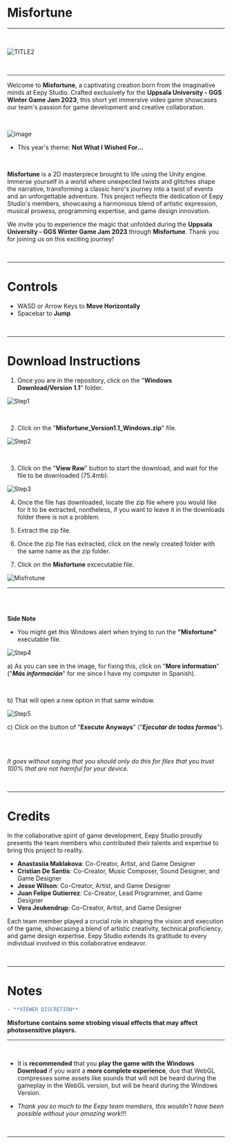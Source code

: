 # Misfortune 

----------------------------------------------------------

 <br>

![TITLE2](https://github.com/Pecas-Dev/Misfortune/assets/91339821/c8f0e8ec-1ea1-4f9f-ba45-d8aa51a60e1e)

 <br>

----------------------------------------------------------

 Welcome to  **Misfortune**, a captivating creation born from the imaginative minds at Eepy Studio. Crafted exclusively for the **Uppsala University - GGS Winter Game Jam 2023**,  this short yet immersive video game showcases our team's passion for game development and creative collaboration.

 <br>
 
 ![image](https://github.com/Pecas-Dev/Misfortune/assets/91339821/34209ba0-ab88-40ff-b667-eba112850572)

- This year's theme: **Not What I Wished For...**
   
 <br>

 **Misfortune** is a 2D masterpiece brought to life using the Unity engine. Immerse yourself in a world where unexpected twists and glitches shape the narrative, transforming a classic hero's journey into a twist of events and an unforgettable adventure. This project reflects the dedication  of Eepy Studio's members, showcasing a harmonious blend of artistic expression, musical prowess, programming expertise, and game design innovation.

We invite you to experience the magic that unfolded during the **Uppsala University - GGS Winter Game Jam 2023** through  **Misfortune**. Thank you for joining us on this exciting journey!

 <br>
 
----------------------------------------------------------

# Controls

- WASD or Arrow Keys to **Move Horizontally**
- Spacebar to **Jump**
  
 <br>
 
----------------------------------------------------------

# Download Instructions

1. Once you are in the repository, click on the "**Windows Download/Version 1.1**" folder.

![Step1](https://github.com/Pecas-Dev/Misfortune/assets/91339821/b4348cc9-8805-487d-aefe-3e21b286d138)

<br>

2. Click on the "**Misfortune_Version1.1_Windows.zip**" file.

![Step2](https://github.com/Pecas-Dev/Misfortune/assets/91339821/0c645daf-5373-4d1d-a238-6bfe50686c10)

<br>

3. Click on the "**View Raw**" button to start the download, and wait for the file to be downloaded (75.4mb).

![Step3](https://github.com/Pecas-Dev/Misfortune/assets/91339821/7eba55bf-6d29-48e3-ad68-3de34a39ebb9)


4. Once the file has downloaded, locate the zip file where you would like for it to be extracted, nontheless, if you want to leave it in the downloads folder there is not a problem.

5. Extract the zip file.

6. Once the zip file has extracted, click on the newly created folder with the same name as the zip folder.

7. Click on the **Misfortune** excecutable file.

![Misfrotune](https://github.com/Pecas-Dev/Misfortune/assets/91339821/f22cb99e-f2db-4241-a7e5-8021ebaaa282)

----------------------------------------------------------

<br>

<br>

**Side Note**

- You might get this Windows alert when trying to run the **"Misfortune"** executable file.

![Step4](https://github.com/Pecas-Dev/Misfortune/assets/91339821/8879634f-3bda-4d70-ad7f-13ddc22e0bbb)

a) As you can see in the image, for fixing this, click on "**More information**" ("***Más información***" for me since I have my computer in Spanish).

<br>

b) That will open a new option in that same window.

![Step5](https://github.com/Pecas-Dev/Misfortune/assets/91339821/9b82af9d-6aaa-4a2f-b825-5e97f98c85df)

c) Click on the button of "**Execute Anyways**" ("***Ejecutar de todas formas***").

<br>

<br>

_It goes without saying that you should only do this for files that you trust 100% that are not harmful for your device._

<br>
 
----------------------------------------------------------
 
# Credits

In the collaborative spirit of game development, Eepy Studio proudly presents the team members who contributed their talents and expertise to bring this project to reality.

- **Anastasiia Maklakova**: Co-Creator, Artist, and Game Designer
- **Cristian De Santis**: Co-Creator, Music Composer, Sound Designer, and Game Designer
- **Jesse Wilson**: Co-Creator, Artist, and Game Designer
- **Juan Felipe Gutierrez**: Co-Creator, Lead Programmer, and Game Designer
- **Vera Jeukendrup**: Co-Creator, Artist, and Game Designer


Each team member played a crucial role in shaping the vision and execution of the game, showcasing a blend of artistic creativity, technical proficiency, and game design expertise. Eepy Studio extends its gratitude to every individual involved in this collaborative endeavor.

 <br>
 
----------------------------------------------------------

# Notes


```diff
- **VIEWER DISCRETION**
```
**Misfortune contains some strobing visual effects that may affect photosensitive players.**

----------------------------------------------------------


 <br>

- ​It is **recommended** that you **play the game with the Windows Download** if you want a **more complete experience**, due that WebGL compresses some assets like sounds that will not be heard ​during the gameplay in the WebGL version, but will be heard ​during the Windows Version.

- _Thank you so much to the Eepy team members, this wouldn't have been possible without your amazing work!!!_

 <br>

----------------------------------------------------------




